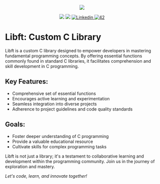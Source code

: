 <p align="center">
   <a href="https://www.youtube.com/watch?v=dQw4w9WgXcQ" target="_blank"><img src="https://images.velog.io/images/paul2021_r/post/0ab1a279-d882-4651-aacd-adf354d90ec2/libft.png"></a>
</p>

<p align="center">
	<img src="https://img.shields.io/badge/status-Swimming-success?color=%2312bab9&style=flat-square"/>
	<img src="https://img.shields.io/github/last-commit/Juskocode/libft.-Custom_C_library?color=%2312bab9&style=flat-square"/>
	<a href='https://www.linkedin.com/in/andre-freitas-331006215/' target="_blank">
		<img alt='Linkedin' src='https://img.shields.io/badge/LinkedIn-100000?style=flat-square&logo=Linkedin&logoColor=white&labelColor=0A66C2&color=0A66C2'/>
	</a>
	<a href='https://profile.intra.42.fr/users/aaires-d' target="_blank">
		<img alt='42' src='https://img.shields.io/badge/Porto-100000?style=flat-square&logo=42&logoColor=white&labelColor=000000&color=000000'/>
	</a>
</p>

# Libft: Custom C Library

Libft is a custom C library designed to empower developers in mastering fundamental programming concepts. By offering essential functions commonly found in standard C libraries, it facilitates comprehension and skill development in C programming. 

## Key Features:
- Comprehensive set of essential functions
- Encourages active learning and experimentation
- Seamless integration into diverse projects
- Adherence to project guidelines and code quality standards

## Goals:
- Foster deeper understanding of C programming
- Provide a valuable educational resource
- Cultivate skills for complex programming tasks

Libft is not just a library; it's a testament to collaborative learning and development within the programming community. Join us in the journey of exploration and mastery.

*Let's code, learn, and innovate together!*

